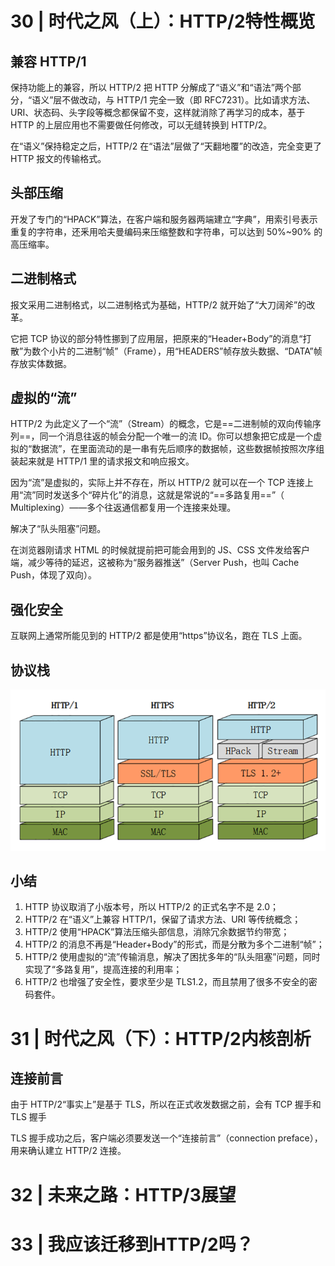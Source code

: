 # 30 | 时代之风（上）：HTTP/2特性概览
## 兼容 HTTP/1
保持功能上的兼容，所以 HTTP/2 把 HTTP 分解成了“语义”和“语法”两个部分，“语义”层不做改动，与 HTTP/1 完全一致（即 RFC7231）。比如请求方法、URI、状态码、头字段等概念都保留不变，这样就消除了再学习的成本，基于 HTTP 的上层应用也不需要做任何修改，可以无缝转换到 HTTP/2。

在“语义”保持稳定之后，HTTP/2 在“语法”层做了“天翻地覆”的改造，完全变更了 HTTP 报文的传输格式。

## 头部压缩
开发了专门的“HPACK”算法，在客户端和服务器两端建立“字典”，用索引号表示重复的字符串，还釆用哈夫曼编码来压缩整数和字符串，可以达到 50%~90% 的高压缩率。

## 二进制格式
报文采用二进制格式，以二进制格式为基础，HTTP/2 就开始了“大刀阔斧”的改革。

它把 TCP 协议的部分特性挪到了应用层，把原来的“Header+Body”的消息“打散”为数个小片的二进制“帧”（Frame），用“HEADERS”帧存放头数据、“DATA”帧存放实体数据。

## 虚拟的“流”
HTTP/2 为此定义了一个“流”（Stream）的概念，它是==二进制帧的双向传输序列==，同一个消息往返的帧会分配一个唯一的流 ID。你可以想象把它成是一个虚拟的“数据流”，在里面流动的是一串有先后顺序的数据帧，这些数据帧按照次序组装起来就是 HTTP/1 里的请求报文和响应报文。

因为“流”是虚拟的，实际上并不存在，所以 HTTP/2 就可以在一个 TCP 连接上用“流”同时发送多个“碎片化”的消息，这就是常说的“==多路复用==”（ Multiplexing）——多个往返通信都复用一个连接来处理。

解决了“队头阻塞”问题。

在浏览器刚请求 HTML 的时候就提前把可能会用到的 JS、CSS 文件发给客户端，减少等待的延迟，这被称为“服务器推送”（Server Push，也叫 Cache Push，体现了双向）。

## 强化安全
互联网上通常所能见到的 HTTP/2 都是使用“https”协议名，跑在 TLS 上面。

## 协议栈
![title](https://raw.githubusercontent.com/Elingering/note-images/master/gitnote/2020/04/02/Snipaste_2020-04-02_13-27-32-1585805260909.png)

## 小结
1. HTTP 协议取消了小版本号，所以 HTTP/2 的正式名字不是 2.0；
2. HTTP/2 在“语义”上兼容 HTTP/1，保留了请求方法、URI 等传统概念；
3. HTTP/2 使用“HPACK”算法压缩头部信息，消除冗余数据节约带宽；
4. HTTP/2 的消息不再是“Header+Body”的形式，而是分散为多个二进制“帧”；
5. HTTP/2 使用虚拟的“流”传输消息，解决了困扰多年的“队头阻塞”问题，同时实现了“多路复用”，提高连接的利用率；
6. HTTP/2 也增强了安全性，要求至少是 TLS1.2，而且禁用了很多不安全的密码套件。

# 31 | 时代之风（下）：HTTP/2内核剖析
## 连接前言
由于 HTTP/2“事实上”是基于 TLS，所以在正式收发数据之前，会有 TCP 握手和 TLS 握手

TLS 握手成功之后，客户端必须要发送一个“连接前言”（connection preface），用来确认建立 HTTP/2 连接。



# 32 | 未来之路：HTTP/3展望

# 33 | 我应该迁移到HTTP/2吗？

